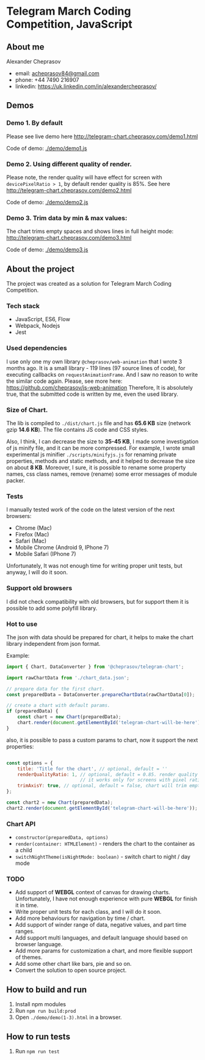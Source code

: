 # Telegram March Coding Competition, JavaScript

## About me
Alexander Cheprasov
- email: acheprasov84@gmail.com
- phone: +44 7490 216907
- linkedin: https://uk.linkedin.com/in/alexandercheprasov/

## Demos

### Demo 1. By default
Please see live demo here http://telegram-chart.cheprasov.com/demo1.html

Code of demo: [./demo/demo1.js](demo/demo1.js)

### Demo 2. Using different quality of render.
Please note, the render quality will have effect for screen with `devicePixelRatio > 1`,
by default render quality is 85%. See here http://telegram-chart.cheprasov.com/demo2.html

Code of demo: [./demo/demo2.js](demo/demo2.js)

### Demo 3. Trim data by min & max values:
The chart trims empty spaces and shows lines in full height mode: http://telegram-chart.cheprasov.com/demo3.html

Code of demo: [./demo/demo3.js](demo/demo3.js)

## About the project
The project was created as a solution for Telegram March Coding Competition.

### Tech stack
- JavaScript, ES6, Flow
- Webpack, Nodejs
- Jest

### Used dependencies
I use only one my own library `@cheprasov/web-animation` that I wrote 3 months ago.
It is a small library - 119 lines (97 source lines of code), for executing callbacks on `requestAnimationFrame`.
And I saw no reason to write the similar code again. Please, see more here: https://github.com/cheprasov/js-web-animation
Therefore, It is absolutely true, that the submitted code is written by mе, even the used library.

### Size of Chart.
The lib is compiled to `./dist/chart.js` file and has **65.6 KB** size (network gzip **14.6 KB**).
The file contains JS code and CSS styles.

Also, I think, I can decrease the size to **35-45 KB**, I made some investigation of js minify file, and it can be more compressed.
For example, I wrote small experimental js minifier `./scripts/minifyjs.js` for renaming private properties, methods and static methods,
and it helped to decrease the size on about **8 KB**. Moreover, I sure, it is possible to rename some property names, css class names,
remove (rename) some error messages of module packer.

### Tests
I manually tested work of the code on the latest version of the next browsers:
  - Chrome (Mac)
  - Firefox (Mac)
  - Safari (Mac)
  - Mobile Chrome (Android 9, IPhone 7)
  - Mobile Safari (IPhone 7)

Unfortunately, It was not enough time for writing proper unit tests, but anyway, I will do it soon.

### Support old browsers
I did not check compatibility with old browsers, but for support them it is possible to add some polyfill library.

### Hot to use

The json with data should be prepared for chart, it helps to make the chart library independent from json format.

Example:
```JavaScript
import { Chart, DataConverter } from '@cheprasov/telegram-chart';

import rawChartData from './chart_data.json';

// prepare data for the first chart.
const preparedData = DataConverter.prepareChartData(rawChartData[0]);

// create a chart with default params.
if (preparedData) {
    const chart = new Chart(preparedData);
    chart.render(document.getElementById('telegram-chart-will-be-here'));
}
```

also, it is possible to pass a custom params to chart, now it support the next properties:

```javaScript

const options = {
    title: 'Title for the chart', // optional, default = ''
    renderQualityRatio: 1, // optional, default = 0.85. render quality from 0 to 1
                           // it works only for screens with pixel ration > 1
    trimAxisY: true, // optional, default = false, chart will trim empty space on render.
};

const chart2 = new Chart(preparedData);
chart2.render(document.getElementById('telegram-chart-will-be-here'));
```

### Chart API

- `constructor(preparedData, options)`
- `render(container: HTMLElement)` - renders the chart to the container as a child
- `switchNightTheme(isNightMode: boolean)` - switch chart to night / day mode

### TODO

- Add support of **WEBGL** context of canvas for drawing charts. Unfortunately, I have not enough experience with pure **WEBGL** for finish it in time.
- Write proper unit tests for each class, and I will do it soon.
- Add more behaviours for navigation by time / chart.
- Add support of winder range of data, negative values, and part time ranges.
- Add support multi languages, and default language should based on browser language.
- Add more params for customization a chart, and more flexible support of themes.
- Add some other chart like bars, pie and so on.
- Convert the solution to open source project.

## How to build and run

1. Install npm modules
2. Run `npm run build:prod`
3. Open `./demo/demo(1-3).html` in a browser.

## How to run tests

1. Run `npm run test`
